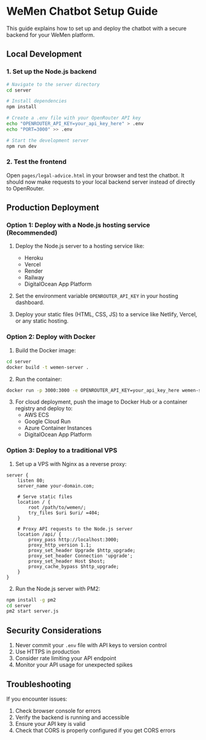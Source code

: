 # WeMen Chatbot Setup Guide

This guide explains how to set up and deploy the chatbot with a secure backend for your WeMen platform.

## Local Development

### 1. Set up the Node.js backend
```bash
# Navigate to the server directory
cd server

# Install dependencies
npm install

# Create a .env file with your OpenRouter API key
echo "OPENROUTER_API_KEY=your_api_key_here" > .env
echo "PORT=3000" >> .env

# Start the development server
npm run dev
```

### 2. Test the frontend
Open `pages/legal-advice.html` in your browser and test the chatbot. It should now make requests to your local backend server instead of directly to OpenRouter.

## Production Deployment

### Option 1: Deploy with a Node.js hosting service (Recommended)

1. Deploy the Node.js server to a hosting service like:
   - Heroku
   - Vercel
   - Render
   - Railway
   - DigitalOcean App Platform

2. Set the environment variable `OPENROUTER_API_KEY` in your hosting dashboard.

3. Deploy your static files (HTML, CSS, JS) to a service like Netlify, Vercel, or any static hosting.

### Option 2: Deploy with Docker

1. Build the Docker image:
```bash
cd server
docker build -t wemen-server .
```

2. Run the container:
```bash
docker run -p 3000:3000 -e OPENROUTER_API_KEY=your_api_key_here wemen-server
```

3. For cloud deployment, push the image to Docker Hub or a container registry and deploy to:
   - AWS ECS
   - Google Cloud Run
   - Azure Container Instances
   - DigitalOcean App Platform

### Option 3: Deploy to a traditional VPS

1. Set up a VPS with Nginx as a reverse proxy:

```nginx
server {
    listen 80;
    server_name your-domain.com;

    # Serve static files
    location / {
        root /path/to/wemen/;
        try_files $uri $uri/ =404;
    }

    # Proxy API requests to the Node.js server
    location /api/ {
        proxy_pass http://localhost:3000;
        proxy_http_version 1.1;
        proxy_set_header Upgrade $http_upgrade;
        proxy_set_header Connection 'upgrade';
        proxy_set_header Host $host;
        proxy_cache_bypass $http_upgrade;
    }
}
```

2. Run the Node.js server with PM2:
```bash
npm install -g pm2
cd server
pm2 start server.js
```

## Security Considerations

1. Never commit your `.env` file with API keys to version control
2. Use HTTPS in production
3. Consider rate limiting your API endpoint
4. Monitor your API usage for unexpected spikes

## Troubleshooting

If you encounter issues:

1. Check browser console for errors
2. Verify the backend is running and accessible
3. Ensure your API key is valid
4. Check that CORS is properly configured if you get CORS errors 